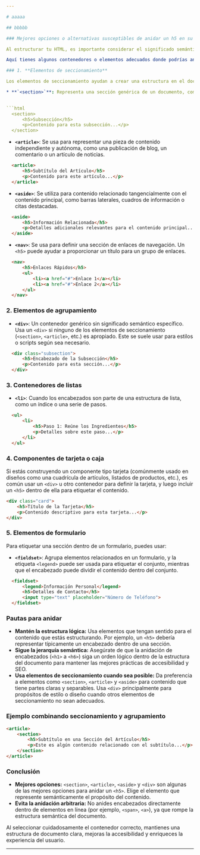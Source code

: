 ```yaml
---

# aaaaa

## bbbbb

### Mejores opciones o alternativas susceptibles de anidar un h5 en su interior

Al estructurar tu HTML, es importante considerar el significado semántico y la jerarquía del documento, especialmente cuando usas encabezados ( `<h1>` a `<h6>` ). Un `<h5>` normalmente representa un encabezado de una sección en particular y no está diseñado para ser anidado en otros elementos arbitrariamente. Sin embargo, hay escenarios donde anidar un `<h5>` puede tener sentido, dependiendo del contenido y el contexto.

Aquí tienes algunos contenedores o elementos adecuados donde podrías anidar un `<h5>` de forma semántica:

### 1. **Elementos de seccionamiento**

Los elementos de seccionamiento ayudan a crear una estructura en el documento y pueden contener encabezados para definir secciones.

* **`<section>`**: Representa una sección genérica de un documento, como capítulos, encabezados, pies de página o cualquier agrupación temática.
  

```html
  <section>
      <h5>Subsección</h5>
      <p>Contenido para esta subsección...</p>
  </section>
```

* **`<article>`**: Se usa para representar una pieza de contenido independiente y autónoma, como una publicación de blog, un comentario o un artículo de noticias.
  

```html
  <article>
      <h5>Subtítulo del Artículo</h5>
      <p>Contenido para este artículo...</p>
  </article>
```

* **`<aside>`**: Se utiliza para contenido relacionado tangencialmente con el contenido principal, como barras laterales, cuadros de información o citas destacadas.
  

```html
  <aside>
      <h5>Información Relacionada</h5>
      <p>Detalles adicionales relevantes para el contenido principal...</p>
  </aside>
```

* **`<nav>`**: Se usa para definir una sección de enlaces de navegación. Un `<h5>` puede ayudar a proporcionar un título para un grupo de enlaces.
  

```html
  <nav>
      <h5>Enlaces Rápidos</h5>
      <ul>
          <li><a href="#">Enlace 1</a></li>
          <li><a href="#">Enlace 2</a></li>
      </ul>
  </nav>
```

### 2. **Elementos de agrupamiento**

* **`<div>`**: Un contenedor genérico sin significado semántico específico. Usa un `<div>` si ninguno de los elementos de seccionamiento (`<section>`, `<article>`, etc.) es apropiado. Este se suele usar para estilos o scripts según sea necesario.
  

```html
  <div class="subsection">
      <h5>Encabezado de la Subsección</h5>
      <p>Contenido para esta sección...</p>
  </div>
```

### 3. **Contenedores de listas**

* **`<li>`**: Cuando los encabezados son parte de una estructura de lista, como un índice o una serie de pasos.
  

```html
  <ul>
      <li>
          <h5>Paso 1: Reúne los Ingredientes</h5>
          <p>Detalles sobre este paso...</p>
      </li>
  </ul>
```

### 4. **Componentes de tarjeta o caja**

Si estás construyendo un componente tipo tarjeta (comúnmente usado en diseños como una cuadrícula de artículos, listados de productos, etc.), es común usar un `<div>` u otro contenedor para definir la tarjeta, y luego incluir un `<h5>` dentro de ella para etiquetar el contenido.

```html
<div class="card">
    <h5>Título de la Tarjeta</h5>
    <p>Contenido descriptivo para esta tarjeta...</p>
</div>
```

### 5. **Elementos de formulario**

Para etiquetar una sección dentro de un formulario, puedes usar:
* **`<fieldset>`**: Agrupa elementos relacionados en un formulario, y la etiqueta `<legend>` puede ser usada para etiquetar el conjunto, mientras que el encabezado puede dividir el contenido dentro del conjunto.
  

```html
  <fieldset>
      <legend>Información Personal</legend>
      <h5>Detalles de Contacto</h5>
      <input type="text" placeholder="Número de Teléfono">
  </fieldset>
```

### Pautas para anidar

* **Mantén la estructura lógica:** Usa elementos que tengan sentido para el contenido que estás estructurando. Por ejemplo, un `<h5>` debería representar típicamente un encabezado dentro de una sección.
* **Sigue la jerarquía semántica:** Asegúrate de que la anidación de encabezados (`<h1>` a `<h6>`) siga un orden lógico dentro de la estructura del documento para mantener las mejores prácticas de accesibilidad y SEO.
* **Usa elementos de seccionamiento cuando sea posible:** Da preferencia a elementos como `<section>`,  `<article>` y `<aside>` para contenido que tiene partes claras y separables. Usa `<div>` principalmente para propósitos de estilo o diseño cuando otros elementos de seccionamiento no sean adecuados.

### Ejemplo combinando seccionamiento y agrupamiento

```html
<article>
    <section>
        <h5>Subtítulo en una Sección del Artículo</h5>
        <p>Este es algún contenido relacionado con el subtítulo...</p>
    </section>
</article>
```

### Conclusión

* **Mejores opciones:** `<section>`, `<article>`,  `<aside>` y `<div>` son algunas de las mejores opciones para anidar un `<h5>`. Elige el elemento que represente semánticamente el propósito del contenido.
* **Evita la anidación arbitraria:** No anides encabezados directamente dentro de elementos en línea (por ejemplo,  `<span>`,  `<a>`), ya que rompe la estructura semántica del documento.

Al seleccionar cuidadosamente el contenedor correcto, mantienes una estructura de documento clara, mejoras la accesibilidad y enriqueces la experiencia del usuario.

--- 
```

